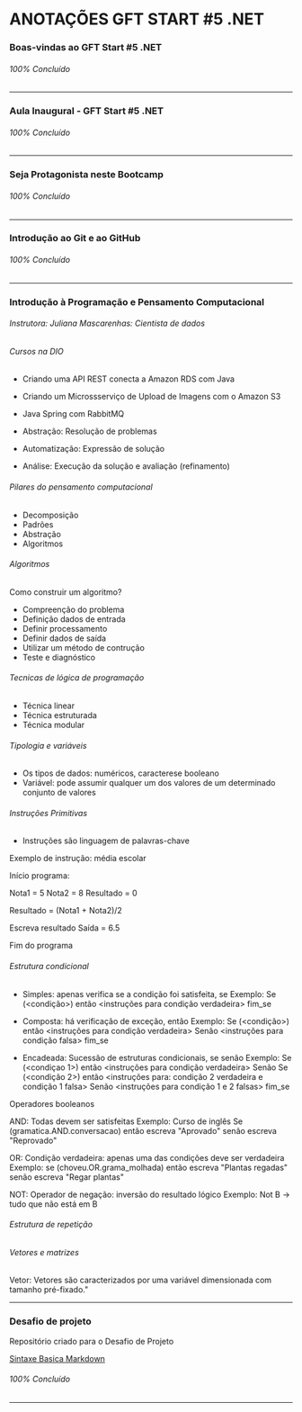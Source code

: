 # ANOTAÇÕES GFT START #5 .NET #
<!-- Módulo I - Fundamentos -->

### Boas-vindas ao GFT Start #5 .NET ###
###### 100% Concluído

------------------------------------------------------------

### Aula Inaugural - GFT Start #5 .NET
###### 100% Concluído

------------------------------------------------------------

### Seja Protagonista neste Bootcamp
###### 100% Concluído

------------------------------------------------------------

### Introdução ao Git e ao GitHub
###### 100% Concluído

------------------------------------------------------------

### Introdução à Programação e Pensamento Computacional 
###### Instrutora: Juliana Mascarenhas: Cientista de dados


###### Cursos na DIO 
- Criando uma API REST conecta a Amazon RDS com Java
- Criando um Microssserviço de Upload de Imagens com o Amazon S3
- Java Spring com RabbitMQ

- Abstração: Resolução de problemas
- Automatização: Expressão de solução
- Análise: Execução da solução e avaliação (refinamento) 

###### Pilares do pensamento computacional
- Decomposição
- Padrões
- Abstração
- Algoritmos

###### Algoritmos
Como construir um algoritmo?

- Compreenção do problema
- Definição dados de entrada
- Definir processamento
- Definir dados de saída
- Utilizar um método de contrução
- Teste e diagnóstico

###### Tecnicas de lógica de programação
- Técnica linear
- Técnica estruturada
- Técnica modular

###### Tipologia e variáveis
- Os tipos de dados: numéricos, caracterese booleano  
- Variável: pode assumir qualquer um dos valores de um determinado conjunto de valores

###### Instruções Primitivas
- Instruções são linguagem de palavras-chave

Exemplo de instrução: média escolar

Início programa:

  Nota1 = 5 <!-- variável -->
  Nota2 = 8
  Resultado = 0
  
  Resultado = (Nota1 + Nota2)/2 <!-- constante -->
  
  Escreva resultado 
  Saída = 6.5 
  
Fim do programa

###### Estrutura condicional

- Simples: apenas verifica se a condição foi satisfeita, se <!-- if -->
    Exemplo: Se (<condição>) então
                <instruções para condição verdadeira>
             fim_se
             
- Composta: há verificação de exceção, então <!-- else -->
    Exemplo: Se (<condição>) então
                <instruções para condição verdadeira>
             Senão 
                <instruções para condição falsa>
             fim_se

- Encadeada: Sucessão de estruturas condicionais, se senão <!-- if else -->
    Exemplo: Se (<condiçao 1>) então
                <instruções para condição verdadeira>
             Senão
                Se (<condição 2>) então
                    <instruções para: condição 2 verdadeira e condição 1 falsa>
                Senão
                    <instruções para condição 1 e 2 falsas>
            fim_se

Operadores booleanos

AND: Todas devem ser satisfeitas
    Exemplo: Curso de inglês
            Se (gramatica.AND.conversacao) então
                escreva "Aprovado"
            senão
                escreva "Reprovado"
                
OR: Condição verdadeira: apenas uma das condições deve ser verdadeira
    Exemplo: se (choveu.OR.grama_molhada) então
                escreva "Plantas regadas"
             senão
                escreva "Regar plantas"
                
                
NOT: Operador de negação: inversão do resultado lógico
    Exemplo: Not B -> tudo que não está em B 
    
###### Estrutura de repetição



###### Vetores e matrizes

Vetor: Vetores são caracterizados por uma variável dimensionada com tamanho pré-fixado."
 




------------------------------------------------------------

### Desafio de projeto
Repositório criado para o Desafio de Projeto

<!-- Links Úteis -->
[Sintaxe Basica Markdown](https://www.markdownguide.org/)
###### 100% Concluído

------------------------------------------------------------
